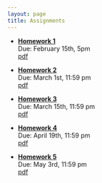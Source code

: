```yaml
---
layout: page
title: Assignments
---
```


  *  [**Homework 1**](/docs/assignments/HW1.html)   
    Due: February 15th, 5pm   
    [pdf](/docs/assignments/HW1.pdf)

  *  [**Homework 2**](/docs/assignments/HW2.html)   
  Due: March 1st, 11:59 pm   
    [pdf](/docs/assignments/HW2.pdf)

  *  [**Homework 3**](/docs/assignments/HW3.html)   
  Due: March 15th, 11:59 pm   
    [pdf](/docs/assignments/HW3.pdf)

  *  [**Homework 4**](/docs/assignments/HW4.html)   
  Due: April 19th, 11:59 pm   
    [pdf](/docs/assignments/HW4.pdf)

  *  [**Homework 5**](/docs/assignments/HW5.html)   
  Due: May 3rd, 11:59 pm   
    [pdf](/docs/assignments/HW5.pdf)

